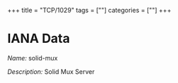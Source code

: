 +++
title = "TCP/1029"
tags = [""]
categories = [""]
+++

# IANA Data

_Name:_ solid-mux

_Description:_ Solid Mux Server

